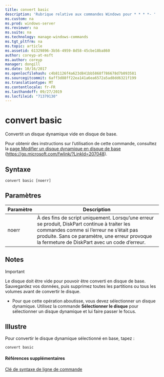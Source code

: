 ```yaml
---
title: convert basic
description: 'Rubrique relative aux commandes Windows pour * * * *- '
ms.custom: na
ms.prod: windows-server
ms.reviewer: na
ms.suite: na
ms.technology: manage-windows-commands
ms.tgt_pltfrm: na
ms.topic: article
ms.assetid: 61329896-3b56-4959-8d58-45cbe18ba860
author: coreyp-at-msft
ms.author: coreyp
manager: dongill
ms.date: 10/16/2017
ms.openlocfilehash: c4b81126f4a623d841bb5868f786678d7b093581
ms.sourcegitcommit: 6aff3d88ff22ea141a6ea6572a5ad8dd6321f199
ms.translationtype: MT
ms.contentlocale: fr-FR
ms.lasthandoff: 09/27/2019
ms.locfileid: "71379130"
---
```

# <a name="convert-basic"></a>convert basic



Convertit un disque dynamique vide en disque de base.

Pour obtenir des instructions sur l’utilisation de cette commande, consultez la [page Modifier un disque dynamique en disque de base](https://go.microsoft.com/fwlink/?LinkId=207048) (https://go.microsoft.com/fwlink/?LinkId=207048).

## <a name="syntax"></a>Syntaxe

```
convert basic [noerr]
```

## <a name="parameters"></a>Paramètres

|Paramètre|Description|
|---------|-----------|
|noerr|À des fins de script uniquement. Lorsqu’une erreur se produit, DiskPart continue à traiter les commandes comme si l’erreur ne s’était pas produite. Sans ce paramètre, une erreur provoque la fermeture de DiskPart avec un code d’erreur.|

## <a name="remarks"></a>Notes

> [!IMPORTANT]
> Le disque doit être vide pour pouvoir être converti en disque de base. Sauvegardez vos données, puis supprimez toutes les partitions ou tous les volumes avant de convertir le disque.
> -   Pour que cette opération aboutisse, vous devez sélectionner un disque dynamique. Utilisez la commande **Sélectionner le disque** pour sélectionner un disque dynamique et lui faire passer le focus.

## <a name="BKMK_examples"></a>Illustre

Pour convertir le disque dynamique sélectionné en base, tapez :
```
convert basic
```

#### <a name="additional-references"></a>Références supplémentaires

[Clé de syntaxe de ligne de commande](command-line-syntax-key.md)

